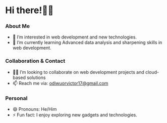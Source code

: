 # Hi there!👋🏿
### About Me
- 👀 I’m interested in web development and new technologies.
- 🌱 I’m currently learning Advanced data analysis and sharpening skills in web development.
### Collaboration & Contact
- 🤝🏿 I’m looking to collaborate on web development projects and cloud-based solutions
- 📫 Reach me via: odiwuorvictor17@gmail.com
### Personal
- 😄 Pronouns: He/Him
- ⚡ Fun fact: I enjoy exploring new gadgets and technologies.


